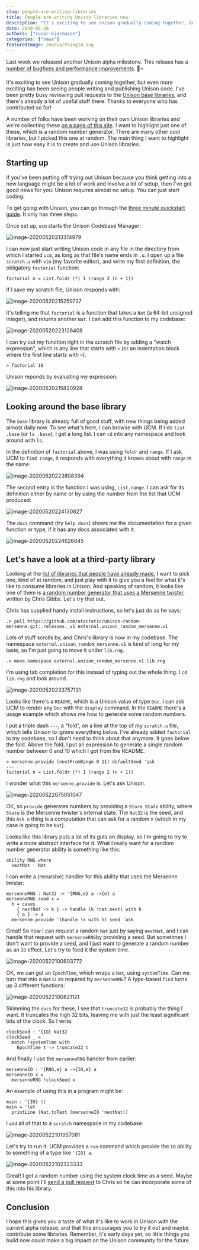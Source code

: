 ```yaml
---
slug: people-are-writing-libraries
title: People are writing Unison libraries now
description: "It's exciting to see Unison gradually coming together, but even more exciting has been seeing people writing and publishing Unison code. I've been pretty busy reviewing pull requests to the Unison base libraries and there's already a lot of useful stuff there. Thanks to everyone who has contributed so far!"
date: 2020-05-26
authors: ["runar-bjarnason"]
categories: ["news"]
featuredImage: /media/thing14.svg
---
```


Last week we released another Unison alpha milestone. This release has a [number of bugfixes and performance improvements](https://github.com/unisonweb/unison/releases/tag/release%2FM1m). 🌈⭐️

It's exciting to see Unison gradually coming together, but even more exciting has been seeing people writing and publishing Unison code. I've been pretty busy reviewing pull requests to the [Unison base libraries](http://github.com/unisonweb/base), and there's already a lot of useful stuff there. Thanks to everyone who has contributed so far!

A number of folks have been working on their own Unison libraries and we're collecting these [on a page of this site](https://www.unisonweb.org/docs/libraries/). I want to highlight just one of these, which is a random number generator. There are many other cool libraries, but I picked this one at random. The main thing I want to highlight is just how easy it is to create and use Unison libraries.

## Starting up

If you've been putting off trying out Unison because you think getting into a new language might be a lot of work and involve a lot of setup, then I've got good news for you: Unison requires almost no setup. You can just start coding.

To get going with Unison, you can go through the [three minute quickstart guide](https://www.unisonweb.org/docs/quickstart/). It only has three steps.

Once set up, `ucm` starts the Unison Codebase Manager:

![image-20200520213314979](/media/post-images/image-20200520213314979.png)

I can now just start writing Unison code in any file in the directory from which I started `ucm`, as long as that file's name ends in `.u`. I open up a file `scratch.u` with  `vim` (my favorite editor), and write my first definition, the obligatory `factorial` function:

```unison
factorial n = List.foldr (*) 1 (range 2 (n + 1))
```

If I save my scratch file, Unison responds with:

![image-20200520215259737](/media/post-images/image-20200520215259737.png)

It's telling me that `factorial` is a function that takes a `Nat` (a 64-bit unsigned integer), and returns another `Nat`. I can add this function to my codebase:

![image-20200520223126406](/media/post-images/image-20200520223126406.png)

I can try out my function right in the scratch file by adding a "watch expression", which is any line that starts with `>` (or an indentation block where the first line starts with `>`).

```unison
> factorial 10
```

Unison reponds by evaluating my expression:

![image-20200520215820928](/media/post-images/image-20200520215820928.png)

## Looking around the base library

The `base` library is already full of good stuff, with new things being added almost daily now. To see what's here, I can browse with UCM. If I do `list .base` (or `ls .base`), I get a long list. I can `cd` into any namespace and look around with `ls`.

In the definition of `factorial` above, I was using `foldr` and `range`. If I ask UCM to `find range`, it responds with everything it knows about with `range` in the name:

![image-20200520223808394](/media/post-images/image-20200520223808394.png)

The second entry is the function I was using, `List.range`. I can ask for its definition either by name or by using the number from the list that UCM produced:

![image-20200520224130827](/media/post-images/image-20200520224130827.png)

The `docs` command (try `help docs`) shows me the documentation for a given function or type, if it has any docs associated with it.

![image-20200520224626845](/media/post-images/image-20200520224626845.png)



## Let's have a look at a third-party library

Looking at the [list of libraries that people have already made](https://www.unisonweb.org/docs/libraries/), I want to pick one, kind of at random, and just play with it to give you a feel for what it's like to consume libraries in Unison. And speaking of random, it looks like one of them is [a random number generator that uses a Mersenne twister](https://github.com/atacratic/unison-random-mersenne), written by Chris Gibbs. Let's try that out.

Chris has supplied handy install instructions, so let's just do as he says:

```
.> pull https://github.com/atacratic/unison-random-mersenne.git:.releases._v1 external.unison_random_mersenne.v1
```

Lots of stuff scrolls by, and Chris's library is now in my codebase. The namespace `external.unison_random_mersenne.v1` is kind of long for my taste, so I'm just going to move it under `lib.rng`. 

```
.> move.namespace external.unison_random_mersenne.v1 lib.rng
```

I'm using tab completion for this instead of typing out the whole thing. I `cd lib.rng` and look around.

![image-20200520233757131](/media/post-images/image-20200520233757131.png)

Looks like there's a `README`, which is a Unison value of type `Doc`. I can ask UCM to render any `Doc` with the `display` command. In the `README` there's a usage example which shows me how to generate some random numbers.

I put a triple dash `---`, a "fold", on a line at the top of my `scratch.u` file, which tells Unison to ignore everything below. I've already added `factorial` to my codebase, so I don't need to think about that anymore. It goes below the fold. Above the fold, I put an expression to generate a single random number between 0 and 10 which I got from the README.

```unison
> mersenne.provide (nextFromRange 0 11) defaultSeed 'ask
---
factorial n = List.foldr (*) 1 (range 2 (n + 1))
```

I wonder what this `mersenne.provide` is. Let's ask Unison.

![image-20200522075051047](/media/post-images/image-20200522075051047.png)

OK, so `provide` generates numbers by providing a `Store State` ability, where `State` is the Mersenne twister's internal state. The `Nat32` is the seed, and this `Ask n` thing is a computation that can ask for a random `n` (which in my case is going to be `Nat`).

Looks like this library puts a lot of its guts on display, so I'm going to try to write a more abstract interface for it. What I really want for a random number generator ability is something like this:

```
ability RNG where
  nextNat : Nat
```

I can write a (recursive) handler for this ability that uses the Mersenne twister:

```
mersenneRNG : Nat32 -> '{RNG,e} a ->{e} a
mersenneRNG seed x =
  h = cases
    { nextNat -> k } -> handle (k !nat.next) with h
    { a } -> a
  mersenne.provide '(handle !x with h) seed 'ask
```

Great! So now I can request a random `Nat` just by saying `nextNat`, and I can handle that request with `mersenneRNG`by providing a seed. But sometimes I don't want to provide a seed, and I just want to generate a random number as an `IO` effect. Let's try to feed it the system time.

![image-20200522100603772](/media/post-images/image-20200522100603772.png)

OK, we can get an `EpochTime`, which wraps a `Nat`, using `systemTime`. Can we turn that into a `Nat32` as required by `mersenneRNG`? A type-based `find` turns up 3 different functions:

![image-20200522100821121](/media/post-images/image-20200522100821121.png)

Skimming the `docs` for these, I see that `truncate32` is probably the thing I want. It truncates the high 32 bits, leaving me with just the least significant bits of the clock. So I write:

```
clockSeed : '{IO} Nat32
clockSeed _ =
  match !systemTime with 
    EpochTime t -> truncate32 t
```

And finally I use the `mersenneRNG` handler from earlier:

```
mersenneIO : '{RNG,e} a ->{IO,e} a 
mersenneIO x = 
  mersenneRNG !clockSeed x
```

An example of using this in a program might be:

```
main : '{IO} ()
main = 'let
  printLine (Nat.toText (mersenneIO 'nextNat))
```

I `add` all of that to a `scratch` namespace in my codebase:

![image-20200522101957081](/media/post-images/image-20200522101957081.png)

Let's try to run it. UCM provides a `run` command which provide the `IO` ability to something of a type like `'{IO} a`.

![image-20200522102323333](/media/post-images/image-20200522102323333.png)

Great! I got a random number using the system clock time as a seed. Maybe at some point I'll [send a pull request](https://www.unisonweb.org/docs/codebase-organization/#day-to-day-development-creating-and-merging-pull-requests) to Chris so he can incorporate some of this into his library.

## Conclusion

I hope this gives you a taste of what it's like to work in Unison with the current alpha release, and that this encourages you to try it out and maybe contribute some libraries. Remember, it's early days yet, so little things you build now could make a big impact on the Unison community for the future.

